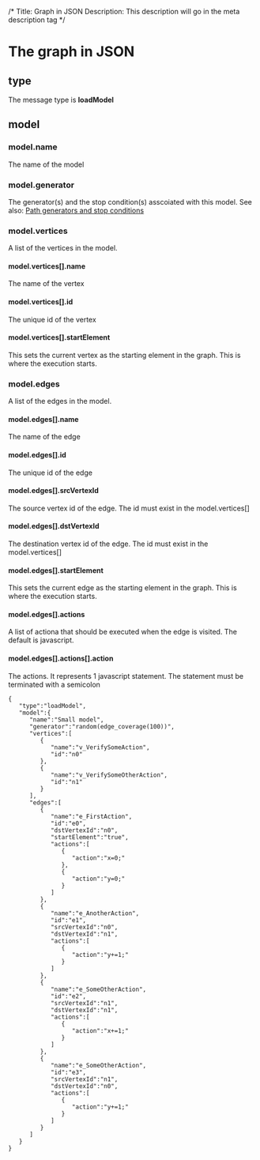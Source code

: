 /*
Title: Graph in JSON
Description: This description will go in the meta description tag
*/

# The graph in JSON

## type
The message type is **loadModel**

## model
### model.name
The name of the model
### model.generator
The generator(s) and the stop condition(s) asscoiated with this model. See also: [Path generators and stop conditions](/docs/path_generators_and_stop_conditions)
### model.vertices
A list of the vertices in the model.
#### model.vertices[].name
The name of the vertex
#### model.vertices[].id
The unique id of the vertex
#### model.vertices[].startElement
This sets the current vertex as the starting element in the graph. This is where the execution starts.
### model.edges
A list of the edges in the model.
#### model.edges[].name
The name of the edge
#### model.edges[].id
The unique id of the edge
#### model.edges[].srcVertexId
The source vertex id of the edge. The id must exist in the model.vertices[]
#### model.edges[].dstVertexId
The destination vertex id of the edge. The id must exist in the model.vertices[]
#### model.edges[].startElement
This sets the current edge as the starting element in the graph. This is where the execution starts.
#### model.edges[].actions
A list of actiona that should be executed when the edge is visited. The default is javascript.
#### model.edges[].actions[].action
The actions. It represents 1 javascript statement. The statement must be terminated with a semicolon

~~~
{  
   "type":"loadModel",
   "model":{  
      "name":"Small model",
      "generator":"random(edge_coverage(100))",
      "vertices":[  
         {  
            "name":"v_VerifySomeAction",
            "id":"n0"
         },
         {  
            "name":"v_VerifySomeOtherAction",
            "id":"n1"
         }
      ],
      "edges":[  
         {  
            "name":"e_FirstAction",
            "id":"e0",
            "dstVertexId":"n0",
            "startElement":"true",
            "actions":[  
               {  
                  "action":"x=0;"
               },
               {  
                  "action":"y=0;"
               }
            ]
         },
         {  
            "name":"e_AnotherAction",
            "id":"e1",
            "srcVertexId":"n0",
            "dstVertexId":"n1",
            "actions":[  
               {  
                  "action":"y+=1;"
               }
            ]
         },
         {  
            "name":"e_SomeOtherAction",
            "id":"e2",
            "srcVertexId":"n1",
            "dstVertexId":"n1",
            "actions":[  
               {  
                  "action":"x+=1;"
               }
            ]
         },
         {  
            "name":"e_SomeOtherAction",
            "id":"e3",
            "srcVertexId":"n1",
            "dstVertexId":"n0",
            "actions":[  
               {  
                  "action":"y+=1;"
               }
            ]
         }
      ]
   }
}
~~~

